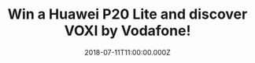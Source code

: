 ---
campaign-uuid: "c-8b0dd633-8f3d-4828-a225-db50b56eb036"
type: "Preview"
category: "Other"
date: "2018-07-11T11:00:00.000Z"
end-date: "2018-08-03T23:59:00.000Z"
disable-form: false
is_promoted: true
has_entry_page: true
title: "Win a Huawei P20 Lite and discover VOXI by Vodafone!"
competition-description: "<p>Powerful dual camera, Extraordinary vision, From selfie\
  \ to self-portrait…YES! You are right, we are talking about one of the best phones\
  \ of the moment: the Huawei P20 Lite and thanks to NME AAA it could be yours!\r\n\
  We are giving away the brand new Huawei P20 Lite to one of our lucky members in\
  \ combination with a great offer from VOXI by Vodafone: double data until end of\
  \ August!</p>\r\n<p>Click below for a chance to win!</p>"
hero-header: "Win a Huawei P20 Lite and discover VOXI by Vodafone!"
terms-confirmation: "N/A"
banner-img: "https://assets.expresslyapp.com/asset-60f703be-bfda-486b-b2a6-f052e2c86a63.jpg"
logo-left-href: "https://www.voxi.co.uk"
logo-left-image: "https://assets.expresslyapp.com/0bd4438a-8ac2-4292-ab8c-1ee2cc65f7f2-thumb.png"
logo-left-title: "VOXI"
bg-image-hero: "https://assets.expresslyapp.com/asset-49772ca5-5df7-431e-8d23-8b72fbd5f992.jpg"
bg-image-first: "https://assets.expresslyapp.com/asset-65888b93-3f4c-4916-943a-b110a18e6349.jpg"
bg-image-second: "https://assets.expresslyapp.com/asset-2568a249-4836-4812-bef6-990e3124ec7e.jpg"
bg-image-third: "https://assets.expresslyapp.com/asset-9eab7205-ad86-4705-abe8-da0369aa6338.jpg"
section1-content: "<p>Great for your Social pictures and videos.</p>\r\n<p>The P20\
  \ lite's state-of-the-art 16-megapixel dual rear camera delivers natural 'bokeh'\
  \ effects to your shots, creating professional-looking soft backgrounds and adding\
  \ more focus on the subject of your image.</p>\r\n<p>Amazing colours all-round with\
  \ extraordinary vision on the 5.84-inch Huawei FullView FHD+ display! PLUS P20 lite's\
  \ exterior has been designed with stylish, smooth glass casing and metallic body!</p>"
section2-content: "<p>VOXI is a new mobile network powered by Vodafone. It’s only\
  \ available to under 30s and is built for endless possibilities through Endless\
  \ Social Data! With VOXI you will enjoy endless benefits:</p>\r\n<p>\r\n<ul>\r\n\
  <li>Endless Social Data: unlimited use of social apps without eating your data</li>\r\
  \n<li>Endless Flexibility: no contract, cancel anytime</li>\r\n<li>Endless calls\
  \ and texts: unlimited calls, texts and picture messages</li>\r\n<li>Endless Roaming:\
  \ use your phone in EU, no extra cost</li>\r\n</ul>\r\n</p>"
section3-content: "<p>Order your free VOXI SIM now and we will double data on all\
  \ plans. Be quick, as the offer ends August 30th.</p>\r\n<p>If you don’t want to\
  \ miss this amazing opportunity of winning the brand new Huawei P20 Lite… hurry\
  \ up and enter the form below and it could be coming home with you!</p>\r\n<p>Good\
  \ luck!</p>"
entry-title: "Win a Huawei P20 Lite and discover VOXI by Vodafone!"
entry-content: "Enter the draw to win the Huawei P20 Lite and discover VOXI by Vodafone,\
  \ by completing the form below before 23:59 on 3th of August 2018."
has-winner: false
prize-description: "One Huawei P20 Lite"
special-conditions: "Multiple entries are allowed up to one every day."
---